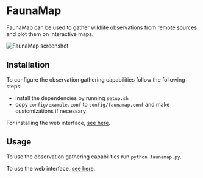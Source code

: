 # FaunaMap

FaunaMap can be used to gather wildlife observations from remote sources and plot them on interactive maps.

![FaunaMap screenshot](https://user-images.githubusercontent.com/5946444/70389881-98bd0e80-19c5-11ea-991e-e2f252c61c38.png)

## Installation

To configure the observation gathering capabilities follow the following steps:
* install the dependencies by running `setup.sh`
* copy `config/example.conf` to `config/faunamap.conf` and make customizations if necessary

For installing the web interface, [see here](/FaunaMap/web/README.md).

## Usage

To use the observation gathering capabilities run `python faunamap.py`.

To use the web interface, [see here](/FaunaMap/web/README.md).
